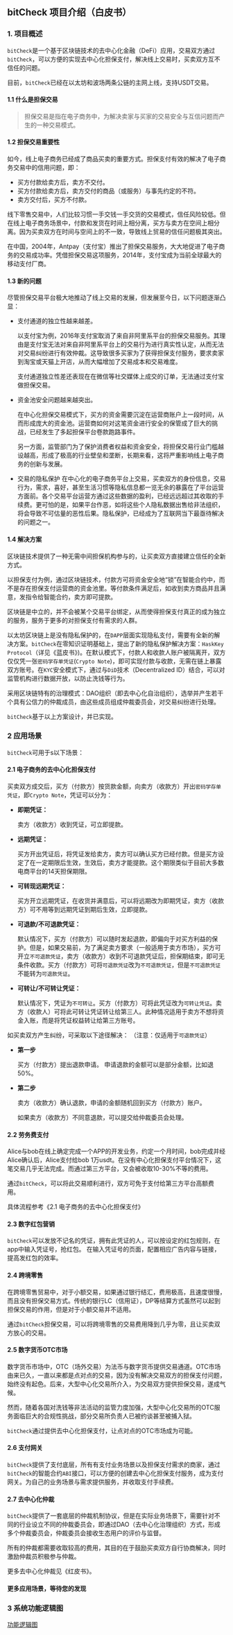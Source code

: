 ## bitCheck 项目介绍（白皮书）
### 1. 项目概述
`bitCheck`是一个基于区块链技术的去中心化金融（DeFi）应用，交易双方通过`bitCheck`，可以方便的实现去中心化担保支付，解决线上交易时，买卖双方互不信任的问题。

目前，`bitCheck`已经在以太坊和波场两条公链的主网上线，支持USDT交易。

#### 1.1 什么是担保交易
> 担保交易是指在电子商务中，为解决卖家与买家的交易安全与互信问题而产生的一种交易模式。

#### 1.2 担保交易重要性

如今，线上电子商务已经成了商品买卖的重要方式。担保支付有效的解决了电子商务交易中的信用问题，即：

* 买方付款给卖方后，卖方不交付。
* 买方付款给卖方后，卖方交付的商品（或服务）与事先约定的不符。
* 卖方交付后，买方不付款。

线下零售交易中，人们比较习惯一手交钱一手交货的交易模式，信任风险较低。但在线上电子商务场景中，付款和发货在时间上相分离，买方与卖方在空间上相分离。因为买卖双方在时间与空间上的不一致，导致线上贸易的信任问题极其突出。
 
在中国，2004年，Antpay（支付宝）推出了担保交易服务，大大地促进了电子商务的交易成功率。凭借担保交易这项服务，2014年，支付宝成为当前全球最大的移动支付厂商。

#### 1.3 新的问题
尽管担保交易平台极大地推动了线上交易的发展，但发展至今日，以下问题逐渐凸显：

* 支付通道的独立性越来越差。
  
  以支付宝为例，2016年支付宝取消了来自非阿里系平台的担保交易服务。其理由是支付宝无法对来自非阿里系平台上的交易行为进行真实性认定，从而无法对交易纠纷进行有效仲裁。这导致很多买家为了获得担保支付服务，要求卖家到淘宝或天猫上开店，从而大幅增加了交易成本和交易难度。

  支付通道独立性差还表现在在微信等社交媒体上成交的订单，无法通过支付宝做担保交易。

* 资金池安全问题越来越突出。
  
  在中心化担保交易模式下，买方的资金需要沉淀在运营商账户上一段时间，从而形成庞大的资金池。运营商如何对这笔资金进行安全的保管成了巨大的挑战，已经发生了多起担保平台卷款跑路事件。
  
  另一方面，监管部门为了保护消费者权益和资金安全，将担保交易行业门槛越设越高，形成了极高的行业壁垒和垄断，长期来看，这将严重影响线上电子商务的创新与发展。

* 交易的隐私保护
  在中心化的电子商务平台上交易，买卖双方的身份信息，交易行为，需求，喜好，甚至生活习惯等隐私信息都一览无余的暴露在了平台运营方面前。各个交易平台运营方通过这些数据的盈利，已经远远超过其收取的手续费。更可怕的是，如果平台作恶，如将这些个人隐私数据出售给非法组织，将会导致不可估量的恶性后果。隐私保护，已经成为了互联网当下最亟待解决的问题之一。
  

#### 1.4 解决方案
区块链技术提供了一种无需中间担保机构参与的，让买卖双方直接建立信任的全新方式。

以担保支付为例，通过区块链技术，付款方可将资金安全地“锁”在智能合约中，而不是存在担保支付运营商的资金池里。等付款条件满足后，如收到卖方商品并且满意，发指令给智能合约，卖方即可提款。

区块链是中立的，并不会被某个交易平台绑定，从而使得担保支付真正的成为独立的服务，服务于更多的对担保支付有需求的人群。

以太坊区块链上是没有隐私保护的，在`DAPP`层面实现隐私支付，需要有全新的解决方案。`bitCheck`在零知识证明基础上，提出了新的隐私保护解决方案：`HaskKey Protocol`（详见《蓝皮书》)。在默认模式下，付款人和收款人账户被隔离开，双方仅仅凭一张`密码学存单凭证`(`Crypto Note`)，即可实现付款与收款，无需在链上暴露双方账号。在`KYC`安全模式下，通过与`DiD`技术（Decentralized ID）结合，可以对监管机构进行数据开放，以防止洗钱等行为。

采用区块链特有的治理模式：DAO组织（即去中心化自治组织），选举并产生若干个具有公信力的仲裁成员，由这些成员组成仲裁委员会，对交易纠纷进行处理。

`bitCheck`基于以上方案设计，并已实现。

### 2 应用场景
`bitCheck`可用于s以下场景：

#### 2.1 电子商务的去中心化担保支付

买卖双方成交后，买方（付款方）按货款金额，向卖方（收款方）开出`密码学存单凭证`，即`Crypto Note`，凭证可以分为：

* **即期凭证：**

  卖方（收款方）收到凭证，可立即提款。

* **远期凭证：**

  买方开出凭证后，将凭证发给卖方，卖方可以确认买方已经付款。但是买方设定了在一定期限后生效，生效后，卖方才能提款。这个期限类似于目前大多数电商平台的14天担保期限。

* **可转现远期凭证：**

  买方开立远期凭证，在收货并满意后，可以将远期改为即期凭证，卖方（收款方）可不用等到远期凭证到期后生效，立即提款。

* **可退款/不可退款凭证：**

  默认情况下，买方（付款方）可以随时发起退款，即偏向于对买方利益的保护。但是，如果交易前，为了满足卖方要求（一般适用于卖方市场），买方可开立`不可退款凭证`，卖方（收款方）收到不可退款凭证后，担保期结束，即可无条件收款。买方（付款方）可将`可退款凭证`改为`不可退款凭证`，但是`不可退款凭证`不能转为`可退款凭证`。

* **可转让/不可转让凭证：**
  
  默认情况下，凭证为`不可转让`。买方（付款方）可将此凭证改为`可转让凭证`。卖方（收款人）可将此可转让凭证转让给第三人。此种情况适用于卖方不想将资金入账，而是将凭证权益转让给第三方账号。

如买卖双方产生纠纷，可采取以下途径解决：
（注意：仅适用于`可退款凭证`）
* **第一步**
  
  买方（付款方）提出退款申请。
  申请退款的金额可以是部分金额，比如退50%。

* **第二步**
  
  卖方（收款方）确认退款，申请的金额随机回到买方（付款方）账户。
  
  如果卖方（收款方）不同意退款，可以提交给仲裁委员会处理。


#### 2.2 劳务费支付

Alice与bob在线上确定完成一个APP的开发业务，约定一个月时间，bob完成并经Alice确认后，Alice支付给bob 1万usdt。在没有中心化担保支付平台情况下，这笔交易几乎无法完成。而通过第三方平台，又会被收取10-30%不等的费用。

通过`bitCheck`，可以将此交易顺利进行，双方可免于支付给第三方平台高额费用。

具体流程参考《2.1 电子商务的去中心化担保支付》

#### 2.3 数字红包营销

`bitCheck`可以发放不记名的凭证，拥有此凭证的人，可以按设定的红包规则，在app中输入凭证号，抢红包。
在输入凭证号的页面，配置相应广告内容与链接，提高发红包的效率。

#### 2.4 跨境零售
在跨境零售贸易中，对于小额交易，如果通过银行结汇，费用极高，且速度很慢，而且没有担保交易方式。传统的银行LC（信用证），DP等结算方式虽然可以起到担保交易的作用，但是对于小额交易并不适用。

通过`bitCheck`担保交易，可以将跨境零售的交易费用降到几乎为零，且让买卖双方放心的交易。

#### 2.5 数字货币OTC市场
数字货币市场中，OTC（场外交易）为法币与数字货币提供交易通道。OTC市场由来已久，一直以来都是点对点的交易，因为没有解决交易双方的担保支付问题，始终没有起色。后来，大型中心化交易所介入，为交易双方提供担保交易，遂成气候。

然而，随着各国对洗钱等非法活动的监管力度加强，大型中心化交易所的OTC服务面临巨大的合规性挑战，部分交易所负责人已被约谈甚至被捕入狱。

`bitCheck`通过提供去中心化担保支付，让点对点的OTC市场成为可能。

#### 2.6 支付网关
`bitCheck`提供了支付底层，所有有支付业务场景以及担保支付需求的商家，通过`bitCheck`的智能合约`ABI`接口，可以方便的创建去中心化担保支付服务，成为支付网关。为自己的业务场景与需求提供服务，并收取支付手续费。

#### 2.7 去中心化仲裁
`bitCheck`提供了一套底层的仲裁机制协议，但是在实际业务场景下，需要针对不同的行业设立不同的仲裁委员会，即通过DAO（去中心化治理组织）方式，形成多个仲裁委员会，仲裁委员会接收生态用户的评价与监督。

所有的仲裁都需要收取较高的费用，其目的在于鼓励买卖双方自行协商解决，同时激励仲裁员积极参与仲裁。

更多去中心化仲裁见《红皮书》。

#### 更多应用场景，等待您的发现

### 3 系统功能逻辑图

[功能逻辑图](https://tva1.sinaimg.cn/large/0081Kckwgy1gk0e3hdxxuj30z90u0436.jpg)

